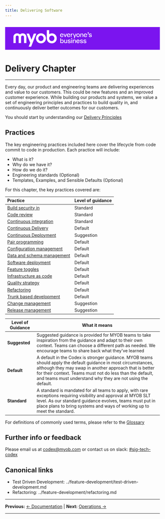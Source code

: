 ```yaml
---
title: Delivering Software
---
```


![MYOB Banner](../../assets/images/myob-banner.png)
---



# Delivery Chapter

---

Every day, our product and engineering teams are delivering experiences and value to our customers. This could be new features and an improved customer experience. While building our products and systems, we value a set of engineering principles and practices to build quality in, and continuously deliver better outcomes for our customers.

You should start by understanding our [Delivery Principles](./principles.md)

## Practices

The key engineering practices included here cover the lifecycle from code commit to code in production. Each practice will include:

- What is it?
- Why do we have it?
- How do we do it?
- Engineering standards (Optional)
- Templates, Examples, and Sensible Defaults (Optional)

For this chapter, the key practices covered are:

| Practice | Level of guidance |
| :--- |  :--- |
| [Build security in](./build-security-in.md) | Standard |
| [Code review](./code-review.md) | Standard |
| [Continuous integration](./continuous-integration.md) | Standard |
| [Continuous Delivery](./continuous-delivery.md) | Default |
| [Continuous Deployment](./continuous-deployment.md) | Suggestion |
| [Pair programming](./pair-programming.md) | Default |
| [Configuration management](./configuration-management.md) | Default |
| [Data and schema management](./data-and-schema-management.md) | Default |
| [Software deployment](./software-deployment.md) | Default |
| [Feature toggles](./feature-toggles.md) | Default |
| [Infrastructure as code](./infrastructure-as-code.md) | Default |
| [Quality strategy](./quality-strategy.md) | Default |
| [Refactoring](./refactoring.md) | Default |
| [Trunk based development](./trunk-based-development.md) | Default |
| [Change management](./change-management.md) | Suggestion |
| [Release management](./release-management.md) | Suggestion |

|Level of Guidance|What it means|
|---|---|
|**Suggested**|Suggested guidance is provided for MYOB teams to take inspiration from the guidance and adapt to their own context. Teams can choose a different path as needed. We encourage teams to share back what they've learned|
|**Default**|A default in the Codex is stronger guidance. MYOB teams should apply the default guidance in most circumstances, although they may swap in another approach that is better for their context. Teams must not do less than the default, and teams must understand why they are not using the default.|
|**Standard**|A standard is mandated for all teams to apply, with rare exceptions requiring visibility and approval at MYOB SLT level. As our standard guidance evolves, teams must put in place plans to bring systems and ways of working up to meet the standard.|

For definitions of commonly used terms, please refer to the [Glossary](../glossary.md)

## Further info or feedback

Please email us at <codex@myob.com> or contact us on slack: [#sig-tech-codex](https://myob.slack.com/archives/C02N8ADPGUX)

## Canonical links
- Test Driven Development: ../feature-development/test-driven-development.md
- Refactoring: ../feature-development/refactoring.md

---

**Previous:** [← Documentation](../apis/documentation.md) | **Next:** [Operations →](../operations/README.md)

---
